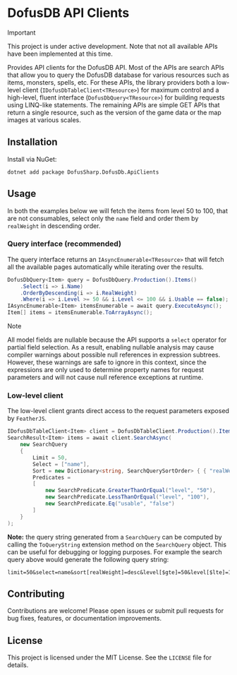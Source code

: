 ﻿# DofusDB API Clients

> [!IMPORTANT]
> This project is under active development. Note that not all available APIs have been implemented at this time.

Provides API clients for the DofusDB API.
Most of the APIs are search APIs that allow you to query the DofusDB database for various resources such as items, monsters, spells, etc. For these APIs, the library providers both a low-level client (`IDofusDbTableClient<TResource>`) for maximum control and a high-level, fluent interface (`DofusDbQuery<TResource>`) for building requests using LINQ-like statements.
The remaining APIs are simple GET APIs that return a single resource, such as the version of the game data or the map images at various scales.

## Installation

Install via NuGet:

```
dotnet add package DofusSharp.DofusDb.ApiClients
```

## Usage

In both the examples below we will fetch the items from level 50 to 100, that are not consumables, select only the `name` field and order them by `realWeight` in descending order.

### Query interface (recommended)

The query interface returns an `IAsyncEnumerable<TResource>` that will fetch all the available pages automatically while iterating over the results.

```csharp
DofusDbQuery<Item> query = DofusDbQuery.Production().Items()
    .Select(i => i.Name)
    .OrderByDescending(i => i.RealWeight)
    .Where(i => i.Level >= 50 && i.Level <= 100 && i.Usable == false);
IAsyncEnumerable<Item> itemsEnumerable = await query.ExecuteAsync();
Item[] items = itemsEnumerable.ToArrayAsync();
```

> [!NOTE]
> All model fields are nullable because the API supports a `select` operator for partial field selection. 
> As a result, enabling nullable analysis may cause compiler warnings about possible null references in expression subtrees. 
> However, these warnings are safe to ignore in this context, since the expressions are only used to determine property names for request parameters and will not cause null reference exceptions at runtime.

### Low-level client

The low-level client grants direct access to the request parameters exposed by `FeatherJS`.

```csharp
IDofusDbTableClient<Item> client = DofusDbTableClient.Production().Items();
SearchResult<Item> items = await client.SearchAsync(
    new SearchQuery
    {
        Limit = 50,
        Select = ["name"],
        Sort = new Dictionary<string, SearchQuerySortOrder> { { "realWeight", SearchQuerySortOrder.Descending } }, 
        Predicates =
        [
            new SearchPredicate.GreaterThanOrEqual("level", "50"),
            new SearchPredicate.LessThanOrEqual("level", "100"),
            new SearchPredicate.Eq("usable", "false")
        ]
    }
);
```

**Note:** the query string generated from a `SearchQuery` can be computed by calling the `ToQueryString` extension method on the `SearchQuery` object. This can be useful for debugging or logging purposes. 
For example the search query above would generate the following query string:

```
limit=50&select=name&sort[realWeight]=desc&level[$gte]=50&level[$lte]=100&usable=false
```

## Contributing

Contributions are welcome! Please open issues or submit pull requests for bug fixes, features, or documentation improvements.

## License

This project is licensed under the MIT License. See the `LICENSE` file for details.